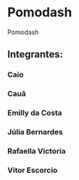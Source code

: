 <h1> Pomodash </h1>
<p> Pomodash </p>
<h2> Integrantes: </h2>
<h3>Caio </h3>
<h3>Cauâ </h3>
<h3>Emilly da Costa</h3>
<h3>Júlia Bernardes</h3>
<h3>Rafaella Victoria</h3>
<h3>Vitor Escorcio</h3>
